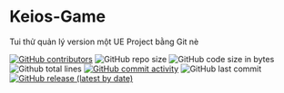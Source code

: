 # Keios-Game
Tui thử quản lý version một UE Project bằng Git nè

[![GitHub contributors](https://img.shields.io/github/contributors/Row-Keios-UE/Keios-Game)](https://github.com/Row-Keios-UE/Keios-Game/graphs/contributors)
![GitHub repo size](https://img.shields.io/github/repo-size/Row-Keios-UE/Keios-Game)
![GitHub code size in bytes](https://img.shields.io/github/languages/code-size/Row-Keios-UE/Keios-Game)
![Github total lines](https://sloc.xyz/github/Row-Keios-UE/Keios-Game)
[![GitHub commit activity](https://img.shields.io/github/commit-activity/m/Row-Keios-UE/Keios-Game?color=blue)](https://github.com/Row-Keios-UE/Keios-Game/graphs/code-frequency)
![GitHub last commit](https://img.shields.io/github/last-commit/Row-Keios-UE/Keios-Game?color=yellow)
[![GitHub release (latest by date)](https://img.shields.io/github/v/release/Row-Keios-UE/Keios-Game)](https://github.com/Row-Keios-UE/Keios-Game/releases)
